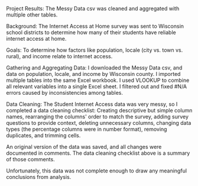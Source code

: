 Project Results: The Messy Data csv was cleaned and aggregated with multiple other tables. 

Background: The Internet Access at Home survey was sent to Wisconsin school districts to determine how many of their students have reliable internet access at home. 

Goals: To determine how factors like population, locale (city vs. town vs. rural), and income relate to internet access.

Gathering and Aggregating Data: I downloaded the Messy Data csv, and data on population, locale, and income by Wisconsin county. I imported multiple tables into the same Excel workbook. I used VLOOKUP to combine all relevant variables into a single Excel sheet. I filtered out and fixed #N/A errors caused by inconsistencies among tables. 

Data Cleaning: The Student Internet Access data was very messy, so I completed a data cleaning checklist: 
Creating descriptive but simple column names, rearranging the columns' order to match the survey, adding survey questions to provide context, deleting unnecessary columns, changing data types (the percentage columns were in number format), removing duplicates, and trimming cells. 

An original version of the data was saved, and all changes were documented in comments. The data cleaning checklist above is a summary of those comments. 

Unfortunately, this data was not complete enough to draw any meaningful conclusions from analysis. 
